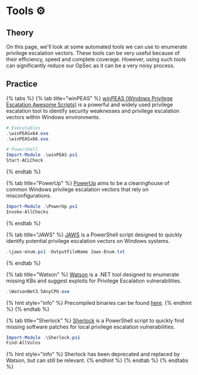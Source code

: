 # Tools ⚙️

## Theory

On this page, we'll look at some automated tools we can use to enumerate privilege escalation vectors. These tools can be very useful because of their efficiency, speed and complete coverage. However, using such tools can significantly reduce our OpSec as it can be a very noisy process.

## Practice

{% tabs %}
{% tab title="winPEAS" %}
[winPEAS (Windows Privilege Escalation Awesome Scripts)](https://github.com/carlospolop/PEASS-ng/tree/master/winPEAS) is a powerful and widely used privilege escalation tool to identify security weaknesses and privilege escalation vectors within Windows environments.

```powershell
# Executables
.\winPEASx64.exe
.\winPEASx86.exe 

# Powershell
Import-Module .\winPEAS.ps1
Start-ACLCheck
```
{% endtab %}

{% tab title="PowerUp" %}
[PowerUp](https://github.com/PowerShellMafia/PowerSploit/blob/master/Privesc/PowerUp.ps1) aims to be a clearinghouse of common Windows privilege escalation vectors that rely on misconfigurations.

```powershell
Import-Module .\PowerUp.ps1
Invoke-AllChecks
```
{% endtab %}

{% tab title="JAWS" %}
[JAWS](https://github.com/411Hall/JAWS) is a PowerShell script designed to quickly identify potential privilege escalation vectors on Windows systems.

```powershell
.\jaws-enum.ps1 -OutputFileName Jaws-Enum.txt
```
{% endtab %}

{% tab title="Watson" %}
[Watson](https://github.com/rasta-mouse/Watson) is a .NET tool designed to enumerate missing KBs and suggest exploits for Privilege Escalation vulnerabilities.

```powershell
.\WatsonNet3.5AnyCPU.exe
```

{% hint style="info" %}
Precompiled binaries can be found [here](https://github.com/carlospolop/winPE/tree/master/binaries/watson).
{% endhint %}
{% endtab %}

{% tab title="Sherlock" %}
[Sherlock](https://github.com/rasta-mouse/Sherlock) is a PowerShell script to quickly find missing software patches for local privilege escalation vulnerabilities.

```powershell
Import-Module .\Sherlock.ps1
Find-AllVulns
```

{% hint style="info" %}
Sherlock has been deprecated and replaced by Watson, but can still be relevant.
{% endhint %}
{% endtab %}
{% endtabs %}
